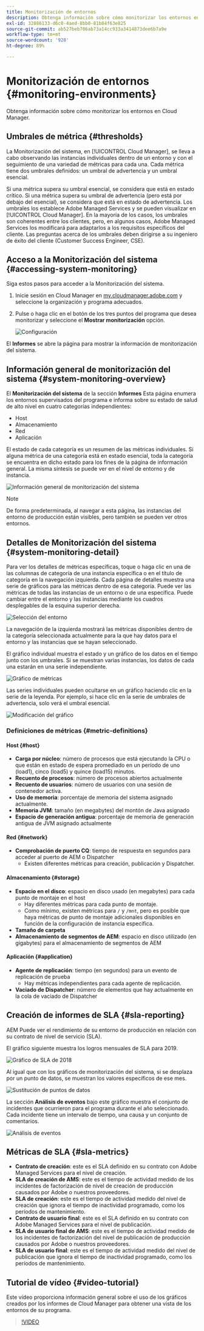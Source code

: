 ```yaml
---
title: Monitorización de entornos
description: Obtenga información sobre cómo monitorizar los entornos en Cloud Manager.
exl-id: 32886133-d6c0-4aed-8bb0-81b84f63e825
source-git-commit: ab527beb706ab73a14cc933a3414873dee6b7a9e
workflow-type: tm+mt
source-wordcount: '928'
ht-degree: 89%

---
```



# Monitorización de entornos {#monitoring-environments}

Obtenga información sobre cómo monitorizar los entornos en Cloud Manager.

## Umbrales de métrica {#thresholds}

La Monitorización del sistema, en [!UICONTROL Cloud Manager], se lleva a cabo observando las instancias individuales dentro de un entorno y con el seguimiento de una variedad de métricas para cada una. Cada métrica tiene dos umbrales definidos: un umbral de advertencia y un umbral esencial.

Si una métrica supera su umbral esencial, se considera que está en estado crítico. Si una métrica supera su umbral de advertencia (pero está por debajo del esencial), se considera que está en estado de advertencia. Los umbrales los establece Adobe Managed Services y se pueden visualizar en [!UICONTROL Cloud Manager]. En la mayoría de los casos, los umbrales son coherentes entre los clientes, pero, en algunos casos, Adobe Managed Services los modificará para adaptarlos a los requisitos específicos del cliente. Las preguntas acerca de los umbrales deben dirigirse a su ingeniero de éxito del cliente (Customer Success Engineer, CSE).

## Acceso a la Monitorización del sistema {#accessing-system-monitoring}

Siga estos pasos para acceder a la Monitorización del sistema.

1. Inicie sesión en Cloud Manager en [my.cloudmanager.adobe.com](https://my.cloudmanager.adobe.com) y seleccione la organización y programa adecuados.

1. Pulse o haga clic en el botón de los tres puntos del programa que desea monitorizar y seleccione el **Mostrar monitorización** opción.

   ![Configuración](/help/assets/first-timea1.png)

El **Informes** se abre la página para mostrar la información de monitorización del sistema.

## Información general de monitorización del sistema {#system-monitoring-overview}

El **Monitorización del sistema** de la sección **Informes** Esta página enumera los entornos supervisados del programa e informa sobre su estado de salud de alto nivel en cuatro categorías independientes:

* Host
* Almacenamiento
* Red
* Aplicación

El estado de cada categoría es un resumen de las métricas individuales. Si alguna métrica de una categoría está en estado esencial, toda la categoría se encuentra en dicho estado para los fines de la página de información general. La misma síntesis se puede ver en el nivel de entorno y de instancia.

![Información general de monitorización del sistema](/help/assets/System-Monitoring-Reports.png)

>[!NOTE]
>
>De forma predeterminada, al navegar a esta página, las instancias del entorno de producción están visibles, pero también se pueden ver otros entornos.

## Detalles de Monitorización del sistema {#system-monitoring-detail}

Para ver los detalles de métricas específicas, toque o haga clic en una de las columnas de categoría de una instancia específica o en el título de categoría en la navegación izquierda. Cada página de detalles muestra una serie de gráficos para las métricas dentro de esa categoría. Puede ver las métricas de todas las instancias de un entorno o de una específica. Puede cambiar entre el entorno y las instancias mediante los cuadros desplegables de la esquina superior derecha.

![Selección del entorno](/help/assets/System_Monitoring1.png)

La navegación de la izquierda mostrará las métricas disponibles dentro de la categoría seleccionada actualmente para la que hay datos para el entorno y las instancias que se hayan seleccionado.

El gráfico individual muestra el estado y un gráfico de los datos en el tiempo junto con los umbrales. Si se muestran varias instancias, los datos de cada una estarán en una serie independiente.

![Gráfico de métricas](/help/assets/Monitoring_Graphs1.png)

Las series individuales pueden ocultarse en un gráfico haciendo clic en la serie de la leyenda.
Por ejemplo, si hace clic en la serie de umbrales de advertencia, solo verá el umbral esencial.

![Modificación del gráfico](/help/assets/Monitoring_Graphs2.png)

### Definiciones de métricas {#metric-definitions}

#### Host {#host}

* **Carga por núcleo**: número de procesos que está ejecutando la CPU o que están en estado de espera promediado en un período de uno (load1), cinco (load5) y quince (load15) minutos.
* **Recuento de procesos**: número de procesos abiertos actualmente
* **Recuento de usuarios**: número de usuarios con una sesión de contenedor activa.
* **Uso de memoria**: porcentaje de memoria del sistema asignado actualmente.
* **Memoria JVM**: tamaño (en megabytes) del montón de Java asignado
* **Espacio de generación antigua**: porcentaje de memoria de generación antigua de JVM asignado actualmente

#### Red {#network}

* **Comprobación de puerto CQ**: tiempo de respuesta en segundos para acceder al puerto de AEM o Dispatcher
   * Existen diferentes métricas para creación, publicación y Dispatcher.

#### Almacenamiento {#storage}

* **Espacio en el disco**: espacio en disco usado (en megabytes) para cada punto de montaje en el host
   * Hay diferentes métricas para cada punto de montaje.
   * Como mínimo, existen métricas para `/` y `/mnt`, pero es posible que haya métricas de punto de montaje adicionales disponibles en función de la configuración de instancia específica.
* **Tamaño de carpeta**
* **Almacenamiento de segmentos de AEM**: espacio en disco utilizado (en gigabytes) para el almacenamiento de segmentos de AEM

#### Aplicación {#application}

* **Agente de replicación**: tiempo (en segundos) para un evento de replicación de prueba
   * Hay métricas independientes para cada agente de replicación.
* **Vaciado de Dispatcher**: número de elementos que hay actualmente en la cola de vaciado de Dispatcher

## Creación de informes de SLA {#sla-reporting}

AEM Puede ver el rendimiento de su entorno de producción en relación con su contrato de nivel de servicio (SLA).

El gráfico siguiente muestra los logros mensuales de SLA para 2019.

![Gráfico de SLA de 2018](/help/assets/SLA-Reports-one.png)

Al igual que con los gráficos de monitorización del sistema, si se desplaza por un punto de datos, se muestran los valores específicos de ese mes.

![Sustitución de puntos de datos](/help/assets/SLA-Reports-two.png)

La sección **Análisis de eventos** bajo este gráfico muestra el conjunto de incidentes que ocurrieron para el programa durante el año seleccionado. Cada incidente tiene un intervalo de tiempo, una causa y un conjunto de comentarios.

![Análisis de eventos](/help/assets/sla-reporting3.png)

## Métricas de SLA {#sla-metrics}

* **Contrato de creación**: este es el SLA definido en su contrato con Adobe Managed Services para el nivel de creación.
* **SLA de creación de AMS**: este es el tiempo de actividad medido de los incidentes de factorización de nivel de creación de producción causados por Adobe o nuestros proveedores.
* **SLA de creación**: este es el tiempo de actividad medido del nivel de creación que ignora el tiempo de inactividad programado, como los períodos de mantenimiento.
* **Contrato de usuario final**: este es el SLA definido en su contrato con Adobe Managed Services para el nivel de publicación.
* **SLA de usuario final de AMS**: este es el tiempo de actividad medido de los incidentes de factorización del nivel de publicación de producción causados por Adobe o nuestros proveedores.
* **SLA de usuario final**: este es el tiempo de actividad medido del nivel de publicación que ignora el tiempo de inactividad programado, como los períodos de mantenimiento.

## Tutorial de vídeo {#video-tutorial}

Este vídeo proporciona información general sobre el uso de los gráficos creados por los informes de Cloud Manager para obtener una vista de los entornos de su programa.

>[!VIDEO](https://video.tv.adobe.com/v/26315/)
